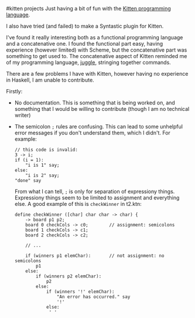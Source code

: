 <!---
just checking what's goint on in markdown. does it suck? does it not?
I don't know. let's find out!
-->

#kitten projects
Just having a bit of fun with the
[Kitten programming language](https://github.com/evincarofautumn/kitten).

I also have tried (and failed) to make a Syntastic plugin for Kitten.

I've found it really interesting both as a functional programming language
and a concatenative one. I found the functional part easy, having experience
(however limited) with Scheme, but the concatenative part was something to
get used to. The concatenative aspect of Kitten reminded me of my programming
language, [juggle](htts://github.com/cheezgi/juggle), stringing together
commands.

There are a few problems I have with Kitten, however having no experience in
Haskell, I am unable to contribute.

Firstly:

*   No documentation. This is something that is being worked on, and something
    that I would be willing to contribute (though I am no technical writer)

*   The semicolon `;` rules are confusing. This can lead to some unhelpful
    error messages if you don't understand them, which I didn't. For example:

        // this code is invalid:
        3 -> i;
        if (i = 1):
            "i is 1" say;
        else:
            "i is 2" say;
        "done" say

    From what I can tell, `;` is only for separation of expressiony things.
    Expressiony things seem to be limited to assignment and everything else.
    A good example of this is `checkWinner` in t2.ktn:

        define checkWinner ([char] char char -> char) {
            -> board p1 p2;
            board 0 checkCols -> c0;        // assignment: semicolons
            board 1 checkCols -> c1;
            board 2 checkCols -> c2;

            // ...

            if (winners p1 elemChar):       // not assignment: no semicolons
                p1
            else:
                if (winners p2 elemChar):
                    p2
                else:
                    if (winners '!' elemChar):
                        "An error has occurred." say
                        '!'
                    else:
                     ' '
